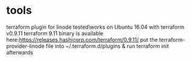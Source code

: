 # tools
terraform plugin for linode
tested\works on Ubuntu 16.04 with terraform v0.9.11
terraform 9.11 binary is available here:https://releases.hashicorp.com/terraform/0.9.11/
put the terraform-provider-linode file into ~/.terraform.d/plugins & run terraform init afterwards
